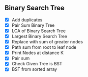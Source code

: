 ## Binary Search Tree
* [x] Add duplicates
* [x] Pair Sum Binary Tree
* [x] LCA of Binary Search Tree
* [x] Largest Binary Search Tree
* [x] Replace with sum of greater nodes
* [x] Path sum from root to leaf node
* [x] Print Nodes at distance K
* [x] Pair sum
* [x] Check Given Tree is BST
* [x] BST from sorted array 